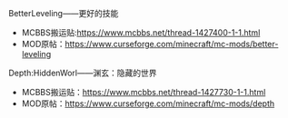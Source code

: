 BetterLeveling——更好的技能
 - MCBBS搬运贴:https://www.mcbbs.net/thread-1427400-1-1.html
 - MOD原帖：https://www.curseforge.com/minecraft/mc-mods/better-leveling

Depth:HiddenWorl——渊玄：隐藏的世界
 - MCBBS搬运贴：https://www.mcbbs.net/thread-1427730-1-1.html
 - MOD原帖：https://www.curseforge.com/minecraft/mc-mods/depth
